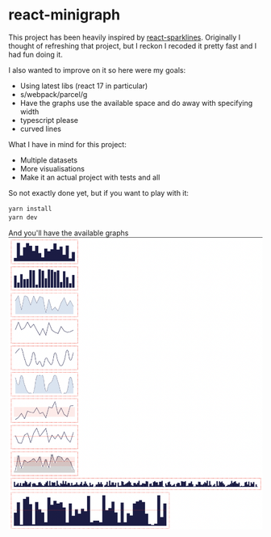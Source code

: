# react-minigraph

This project has been heavily inspired by [react-sparklines](https://www.npmjs.com/package/react-sparklines). Originally I thought of refreshing that project, but I reckon I recoded it pretty fast and I had fun doing it.

I also wanted to improve on it so here were my goals:

-   Using latest libs (react 17 in particular)
-   s/webpack/parcel/g
-   Have the graphs use the available space and do away with specifying width
-   typescript please
-   curved lines

What I have in mind for this project:

-   Multiple datasets
-   More visualisations
-   Make it an actual project with tests and all

So not exactly done yet, but if you want to play with it:

```bash
yarn install
yarn dev
```

And you'll have the available graphs
![Screenshot](/screenshot.png)
